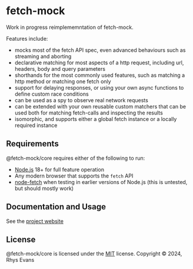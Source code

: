 # fetch-mock

Work in progress reimplememntation of fetch-mock.

Features include:

- mocks most of the fetch API spec, even advanced behaviours such as streaming and aborting
- declarative matching for most aspects of a http request, including url, headers, body and query parameters
- shorthands for the most commonly used features, such as matching a http method or matching one fetch only
- support for delaying responses, or using your own async functions to define custom race conditions
- can be used as a spy to observe real network requests
- can be extended with your own reusable custom matchers that can be used both for matching fetch-calls and inspecting the results
- isomorphic, and supports either a global fetch instance or a locally required instance

## Requirements

@fetch-mock/core requires either of the following to run:

- [Node.js](https://nodejs.org/) 18+ for full feature operation
- Any modern browser that supports the `fetch` API
- [node-fetch](https://www.npmjs.com/package/node-fetch) when testing in earlier versions of Node.js (this is untested, but should mostly work)

## Documentation and Usage

See the [project website](https://www.wheresrhys.co.uk/fetch-mock/docs/@fetch-mock/core/)

## License

@fetch-mock/core is licensed under the [MIT](https://github.com/wheresrhys/fetch-mock/blob/master/LICENSE) license.
Copyright © 2024, Rhys Evans
